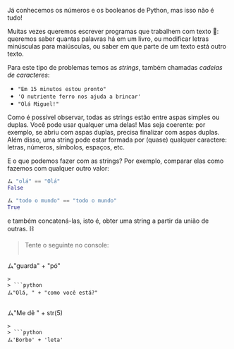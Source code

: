 Já conhecemos os números e os booleanos de Python, mas isso não é tudo!

Muitas vezes queremos escrever programas que trabalhem com texto :page_facing_up:: queremos saber quantas palavras há em um livro, ou modificar letras minúsculas para maiúsculas, ou saber em que parte de um texto está outro texto.

Para este tipo de problemas temos as _strings_, também chamadas _cadeias de caracteres_:

* `"Em 15 minutos estou pronto"`
* `'O nutriente ferro nos ajuda a brincar'`
* `"Olá Miguel!"`

Como é possível observar, todas as strings estão entre aspas simples ou duplas. Você pode usar qualquer uma delas! Mas seja coerente: por exemplo, se abriu com aspas duplas, precisa finalizar com aspas duplas. Além disso, uma string pode estar formada por (quase) qualquer caractere: letras, números, símbolos, espaços, etc.

E o que podemos fazer com as strings? Por exemplo, comparar elas como fazemos com qualquer outro valor:

```python
ム "olá" == "Olá"
False

ム "todo o mundo" == "todo o mundo"
True
```

e também concatená-las, isto é, obter uma string a partir da união de outras. :chains:

> Tente o seguinte no console:
>
> ```python
ム"guarda" + "pó"
```
>
> ```python
ム"Olá, " + "como você está?"
```
>
> ```python
ム"Me dê " + str(5)
```
>
> ```python
ム'Borbo' + 'leta'
```
